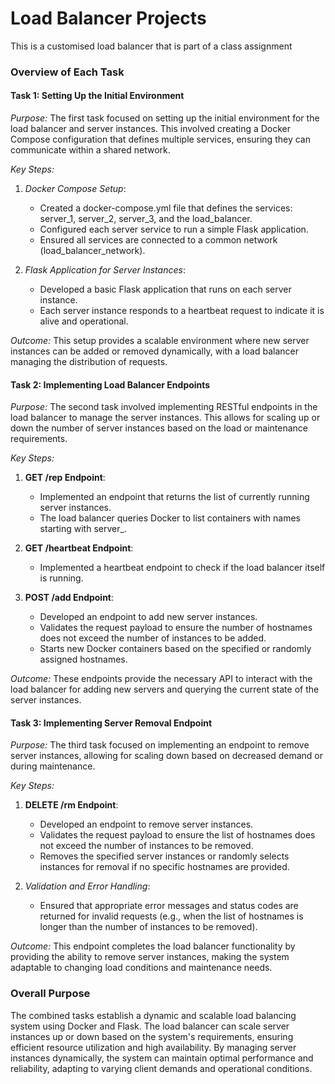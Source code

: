 # Load Balancer Projects
This is a customised load balancer that is part of a class assignment

### Overview of Each Task
#### Task 1: Setting Up the Initial Environment

*Purpose:*
The first task focused on setting up the initial environment for the load balancer and server instances. This involved creating a Docker Compose configuration that defines multiple services, ensuring they can communicate within a shared network.

*Key Steps:*
1. *Docker Compose Setup*:
    - Created a docker-compose.yml file that defines the services: server_1, server_2, server_3, and the load_balancer.
    - Configured each server service to run a simple Flask application.
    - Ensured all services are connected to a common network (load_balancer_network).

2. *Flask Application for Server Instances*:
    - Developed a basic Flask application that runs on each server instance.
    - Each server instance responds to a heartbeat request to indicate it is alive and operational.

*Outcome:*
This setup provides a scalable environment where new server instances can be added or removed dynamically, with a load balancer managing the distribution of requests.

#### Task 2: Implementing Load Balancer Endpoints

*Purpose:*
The second task involved implementing RESTful endpoints in the load balancer to manage the server instances. This allows for scaling up or down the number of server instances based on the load or maintenance requirements.

*Key Steps:*
1. **GET /rep Endpoint**:
    - Implemented an endpoint that returns the list of currently running server instances.
    - The load balancer queries Docker to list containers with names starting with server_.

2. **GET /heartbeat Endpoint**:
    - Implemented a heartbeat endpoint to check if the load balancer itself is running.

3. **POST /add Endpoint**:
    - Developed an endpoint to add new server instances.
    - Validates the request payload to ensure the number of hostnames does not exceed the number of instances to be added.
    - Starts new Docker containers based on the specified or randomly assigned hostnames.

*Outcome:*
These endpoints provide the necessary API to interact with the load balancer for adding new servers and querying the current state of the server instances.

#### Task 3: Implementing Server Removal Endpoint

*Purpose:*
The third task focused on implementing an endpoint to remove server instances, allowing for scaling down based on decreased demand or during maintenance.

*Key Steps:*
1. **DELETE /rm Endpoint**:
    - Developed an endpoint to remove server instances.
    - Validates the request payload to ensure the list of hostnames does not exceed the number of instances to be removed.
    - Removes the specified server instances or randomly selects instances for removal if no specific hostnames are provided.

2. *Validation and Error Handling*:
    - Ensured that appropriate error messages and status codes are returned for invalid requests (e.g., when the list of hostnames is longer than the number of instances to be removed).

*Outcome:*
This endpoint completes the load balancer functionality by providing the ability to remove server instances, making the system adaptable to changing load conditions and maintenance needs.

### Overall Purpose

The combined tasks establish a dynamic and scalable load balancing system using Docker and Flask. The load balancer can scale server instances up or down based on the system's requirements, ensuring efficient resource utilization and high availability. By managing server instances dynamically, the system can maintain optimal performance and reliability, adapting to varying client demands and operational conditions.
